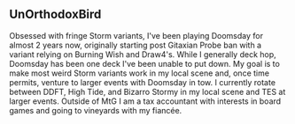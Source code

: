 <!-- markdownlint-disable first-line-heading -->

## UnOrthodoxBird

Obsessed with fringe Storm variants, I've been playing Doomsday for almost 2
years now, originally starting post Gitaxian Probe ban with a variant relying on
Burning Wish and Draw4's. While I generally deck hop, Doomsday has been one deck
I've been unable to put down. My goal is to make most weird Storm variants work
in my local scene and, once time permits, venture to larger events with Doomsday
in tow. I currently rotate between DDFT, High Tide, and Bizarro Stormy in my
local scene and TES at larger events. Outside of MtG I am a tax accountant with
interests in board games and going to vineyards with my fiancée.
